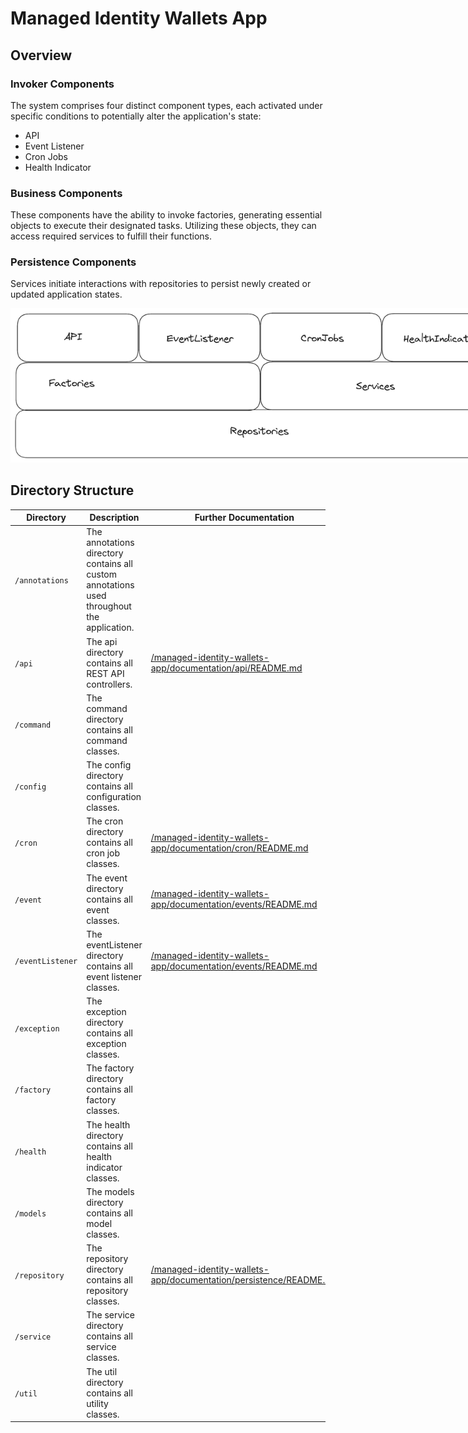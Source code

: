 # Managed Identity Wallets App

## Overview

### Invoker Components

The system comprises four distinct component types, each activated under specific conditions to potentially alter the
application's state:

- API
- Event Listener
- Cron Jobs
- Health Indicator

### Business Components

These components have the ability to invoke factories, generating essential objects to execute their designated tasks.
Utilizing these objects, they can access required services to fulfill their functions.

### Persistence Components

Services initiate interactions with repositories to persist newly created or updated application states.


<img src="../images/appDesign.png" alt="design.png" style="max-width: 800px">

## Directory Structure

| Directory        | Description                                                                                | Further Documentation                                                                                      | 
|------------------|--------------------------------------------------------------------------------------------|------------------------------------------------------------------------------------------------------------|
| `/annotations`   | The annotations directory contains all custom annotations used throughout the application. |                                                                                                            |
| `/api`           | The api directory contains all REST API controllers.                                       | [/managed-identity-wallets-app/documentation/api/README.md](./documentation/api/README.md)                 |
| `/command`       | The command directory contains all command classes.                                        |                                                                                                            |
| `/config`        | The config directory contains all configuration classes.                                   |                                                                                                            |
| `/cron`          | The cron directory contains all cron job classes.                                          | [/managed-identity-wallets-app/documentation/cron/README.md](./documentation/cron/README.md)               |
| `/event`         | The event directory contains all event classes.                                            | [/managed-identity-wallets-app/documentation/events/README.md](./documentation/events/README.md)           |
| `/eventListener` | The eventListener directory contains all event listener classes.                           | [/managed-identity-wallets-app/documentation/events/README.md](./documentation/events/README.md)           |
| `/exception`     | The exception directory contains all exception classes.                                    |                                                                                                            |
| `/factory`       | The factory directory contains all factory classes.                                        |                                                                                                            |
| `/health`        | The health directory contains all health indicator classes.                                |                                                                                                            |
| `/models`        | The models directory contains all model classes.                                           |                                                                                                            |
| `/repository`    | The repository directory contains all repository classes.                                  | [/managed-identity-wallets-app/documentation/persistence/README.md](./documentation/persistence/README.md) |
| `/service`       | The service directory contains all service classes.                                        |                                                                                                            |
| `/util`          | The util directory contains all utility classes.                                           |                                                                                                            |




